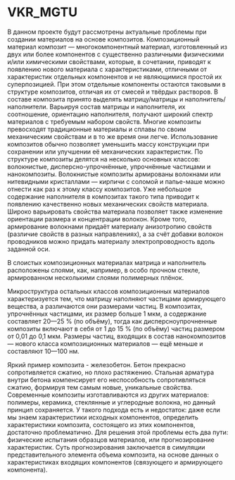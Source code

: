 # VKR_MGTU
В данном проекте будут рассмотрены актуальные проблемы при создании материалов на основе композитов.
 Композиционный материал композит — многокомпонентный материал, изготовленный из двух или более компонентов с существенно различными физическими и/или химическими свойствами, которые, в сочетании, приводят к появлению нового материала с характеристиками, отличными от характеристик отдельных компонентов и не являющимися простой их суперпозицией. При этом отдельные компоненты остаются таковыми в структуре композитов, отличая их от смесей и твёрдых растворов. В составе композита принято выделять матрицу/матрицы и наполнитель/наполнители. Варьируя состав матрицы и наполнителя, их соотношение, ориентацию наполнителя, получают широкий спектр материалов с требуемым набором свойств. Многие композиты превосходят традиционные материалы и сплавы по своим механическим свойствам и в то же время они легче. Использование композитов обычно позволяет уменьшить массу конструкции при сохранении или улучшении её механических характеристик.
По структуре композиты делятся на несколько основных классов: волокнистые, дисперсно-упрочнённые, упрочнённые частицами и нанокомпозиты. Волокнистые композиты армированы волокнами или нитевидными кристаллами — кирпичи с соломой и папье-маше можно отнести как раз к этому классу композитов. Уже небольшое содержание наполнителя в композитах такого типа приводит к появлению качественно новых механических свойств материала. Широко варьировать свойства материала позволяет также изменение ориентации размера и концентрации волокон. Кроме того, армирование волокнами придаёт материалу анизотропию свойств (различие свойств в разных направлениях), а за счёт добавки волокон проводников можно придать материалу электропроводность вдоль заданной оси.

В слоистых композиционных материалах матрица и наполнитель расположены слоями, как, например, в особо прочном стекле, армированном несколькими слоями полимерных плёнок.

Микроструктура остальных классов композиционных материалов характеризуется тем, что матрицу наполняют частицами армирующего вещества, а различаются они размерами частиц. В композитах, упрочнённых частицами, их размер больше 1 мкм, а содержание составляет 20—25 % (по объёму), тогда как дисперсноупрочненные композиты включают в себя от 1 до 15 % (по объёму) частиц размером от 0,01 до 0,1 мкм. Размеры частиц, входящих в состав нанокомпозитов — нового класса композиционных материалов — ещё меньше и составляют 10—100 нм.

Яркий пример композита - железобетон. Бетон прекрасно сопротивляется сжатию, но плохо растяжению. Стальная арматура внутри бетона компенсирует его неспособность сопротивляться сжатию, формируя тем самым новые, уникальные свойства. Современные композиты изготавливаются из других материалов: полимеры, керамика, стеклянные и углеродные волокна, но данный принцип сохраняется. У такого подхода есть и недостаток: даже если мы знаем характеристики исходных компонентов, определить характеристики композита, состоящего из этих компонентов, достаточно проблематично. Для решения этой проблемы есть два пути: физические испытания образцов материалов, или прогнозирование характеристик. Суть прогнозирования заключается в симуляции представительного элемента объема композита, на основе данных о характеристиках входящих компонентов (связующего и армирующего компонента).
